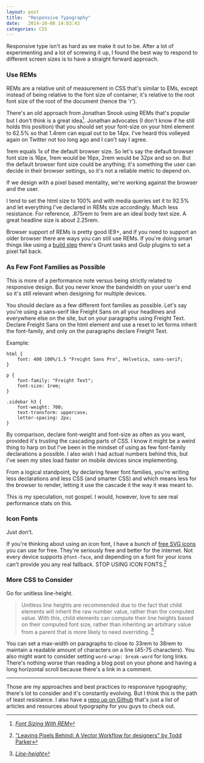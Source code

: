 ```yaml
---
layout: post
title:  "Responsive Typography"
date:   2014-10-08 14:03:43
categories: CSS
---
```


Responsive type isn't as hard as we make it out to be. After a lot of experimenting and a lot of screwing it up, I found the best way to respond to different screen sizes is to have a straight forward approach.

### Use REMs

REMs are a relative unit of measurement in CSS that's similar to EMs, except instead of being relative to the font size of container, it's relative to the root font size of the root of the document (hence the 'r').

There's an old approach from Jonathan Snook using REMs that's popular but I don't think is a great idea[^1]. Jonathan advocates (I don't know if he still holds this position) that you should set your font-size on your html element to 62.5% so that 1.4rem can equal out to be 14px. I've heard this volleyed again on Twitter not too long ago and I can't say I agree.

1rem equals 1x of the default browser size. So let's say the default browser font size is 16px, 1rem would be 16px, 2rem would be 32px and so on. But the default browser font size could be anything; it's something the user can decide in their browser settings, so it's not a reliable metric to depend on.

If we design with a pixel based mentality, we're working against the browser and the user.

I tend to set the html size to 100% and with media queries set it to 92.5% and let everything I've declared in REMs size accordingly. Much less resistance. For reference, .875rem to 1rem are an ideal body text size. A great headline size is about 2.25rem.

Browser support of REMs is pretty good IE9+, and if you need to support an older browser there are ways you can still use REMs. If you're doing smart things like using a [build step](http://arwhd.co/development/2014/06/25/codekit-vs-grunt-js/) there's Grunt tasks and Gulp plugins to set a pixel fall back.

### As Few Font Families as Possible

This is more of a performance note versus being strictly related to responsive design. But you never know the bandwidth on your user's end so it's still relevant when designing for multiple devices.

You should declare as a few different font families as possible. Let's say you're using a sans-serif like Freight Sans on all your headlines and everywhere else on the site, but on your paragraphs using Freight Text. Declare Freight Sans on the html element and use a reset to let forms inherit the font-family, and only on the paragraphs declare Freight Text.

Example:

<pre class="language-css"><code>html {
	font: 400 100%/1.5 "Freight Sans Pro", Helvetica, sans-serif;
}

p {
	font-family: "Freight Text";
	font-size: 1rem;
}

.sidebar h3 {
	font-weight: 700;
	text-transform: uppercase;
	letter-spacing: 2px;
}
</code></pre>

By comparison, declare font-weight and font-size as often as you want, provided it's trusting the cascading parts of CSS. I know it might be a weird thing to harp on but I've been in the mindset of using as few font-family declarations a possible. I also wish I had actual numbers behind this, but I've seen my sites load faster on mobile devices since implementing.

From a logical standpoint, by declaring fewer font families, you're writing less declarations and less CSS (and smarter CSS) and which means less for the browser to render, letting it use the cascade it the way it was meant to.

This is my speculation, not gospel. I would, however, love to see real performance stats on this.

### Icon Fonts

Just don't.

If you're thinking about using an icon font, I have a bunch of [free SVG icons](http://charlespeters.net/justafewicons/) you can use for free. They're seriously free and better for the internet. Not every device supports `@font-face`, and depending on a font for your icons can't provide you any real fallback. STOP USING ICON FONTS.[^2]

### More CSS to Consider

Go for unitless line-height.

> Unitless line heights are recommended due to the fact that child elements will inherit the raw number value, rather than the computed value. With this, child elements can compute their line heights based on their computed font size, rather than inheriting an arbitrary value from a parent that is more likely to need overriding. [^3]

You can set a max-width on paragraphs to close to 33rem to 38rem to maintain a readable amount of characters on a line (45-75 characters). You also might want to consider setting `word-wrap: break-word` for long links. There's nothing worse than reading a blog post on your phone and having a long horizontal scroll because there's a link in a comment.

---

Those are my approaches and best practices to responsive typography; there's lot to consider and it's constantly evolving. But I think this is the path of least resistance. I also have a [repo up on Github](https://github.com/charlespeters/type-findings) that's just a list of articles and resources about typography for you guys to check out.



[^1]: [_Font Sizing With REM_](http://snook.ca/archives/html_and_css/font-size-with-rem)
[^2]: ["Leaving Pixels Behind: A Vector Workflow for designers" by Todd Parker](https://docs.google.com/presentation/d/1CNQLbqC0krocy_fZrM5fZ-YmQ2JgEADRh3qR6RbOOGk/edit#slide=id.p)
[^3]: [_Line-height_](http://css-tricks.com/almanac/properties/l/line-height/)
